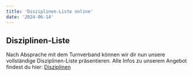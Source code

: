 ```yaml
---
title: 'Disziplinen-Liste online'
date: '2024-06-14'
---
```



Disziplinen-Liste
-----------------

Nach Absprache mit dem Turnverband können wir dir nun unsere vollständige Disziplinen-Liste präsentieren.
Alle Infos zu unserem Angebot findest du hier: [Disziplinen](/turnbetrieb/disziplinen)
